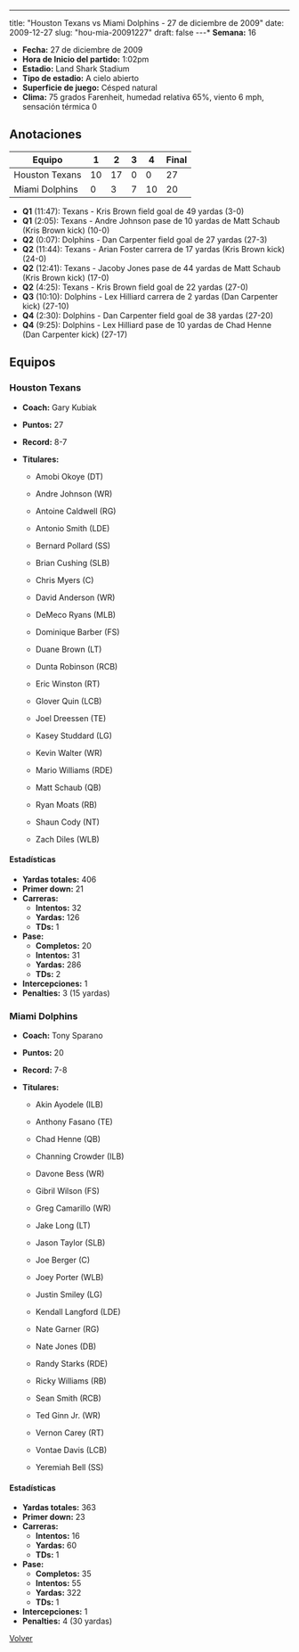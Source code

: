 ---
title: "Houston Texans vs Miami Dolphins - 27 de diciembre de 2009"
date: 2009-12-27
slug: "hou-mia-20091227"
draft: false
---* **Semana:** 16
* **Fecha:** 27 de diciembre de 2009
* **Hora de Inicio del partido:** 1:02pm
* **Estadio:** Land Shark Stadium
* **Tipo de estadio:** A cielo abierto
* **Superficie de juego:** Césped natural
* **Clima:** 75 grados Farenheit, humedad relativa 65%, viento 6 mph, sensación térmica 0




## Anotaciones
| Equipo | 1 | 2 | 3 | 4 | Final |
|--------|---|---|---|---|-------|
| Houston Texans  | 10 | 17 | 0 | 0  | 27 |
| Miami Dolphins  | 0 | 3 | 7 | 10  | 20 |
* **Q1** (11:47): Texans - Kris Brown field goal de 49 yardas (3-0)
* **Q1** (2:05): Texans - Andre Johnson pase de 10 yardas de Matt Schaub (Kris Brown kick) (10-0)
* **Q2** (0:07): Dolphins - Dan Carpenter field goal de 27 yardas (27-3)
* **Q2** (11:44): Texans - Arian Foster carrera de 17 yardas (Kris Brown kick) (24-0)
* **Q2** (12:41): Texans - Jacoby Jones pase de 44 yardas de Matt Schaub (Kris Brown kick) (17-0)
* **Q2** (4:25): Texans - Kris Brown field goal de 22 yardas (27-0)
* **Q3** (10:10): Dolphins - Lex Hilliard carrera de 2 yardas (Dan Carpenter kick) (27-10)
* **Q4** (2:30): Dolphins - Dan Carpenter field goal de 38 yardas (27-20)
* **Q4** (9:25): Dolphins - Lex Hilliard pase de 10 yardas de Chad Henne (Dan Carpenter kick) (27-17)


## Equipos


### Houston Texans
* **Coach:** Gary Kubiak
* **Puntos:** 27
* **Record:** 8-7
* **Titulares:** 

  * Amobi Okoye (DT) 

  * Andre Johnson (WR) 

  * Antoine Caldwell (RG) 

  * Antonio Smith (LDE) 

  * Bernard Pollard (SS) 

  * Brian Cushing (SLB) 

  * Chris Myers (C) 

  * David Anderson (WR) 

  * DeMeco Ryans (MLB) 

  * Dominique Barber (FS) 

  * Duane Brown (LT) 

  * Dunta Robinson (RCB) 

  * Eric Winston (RT) 

  * Glover Quin (LCB) 

  * Joel Dreessen (TE) 

  * Kasey Studdard (LG) 

  * Kevin Walter (WR) 

  * Mario Williams (RDE) 

  * Matt Schaub (QB) 

  * Ryan Moats (RB) 

  * Shaun Cody (NT) 

  * Zach Diles (WLB) 

#### Estadísticas
* **Yardas totales:** 406
* **Primer down:** 21
* **Carreras:**
  * **Intentos:** 32
  * **Yardas:** 126
  * **TDs:** 1
* **Pase:**
  * **Completos:** 20
  * **Intentos:** 31
  * **Yardas:** 286
  * **TDs:** 2
* **Intercepciones:** 1
* **Penalties:** 3 (15 yardas)

### Miami Dolphins
* **Coach:** Tony Sparano
* **Puntos:** 20
* **Record:** 7-8
* **Titulares:** 

  * Akin Ayodele (ILB) 

  * Anthony Fasano (TE) 

  * Chad Henne (QB) 

  * Channing Crowder (ILB) 

  * Davone Bess (WR) 

  * Gibril Wilson (FS) 

  * Greg Camarillo (WR) 

  * Jake Long (LT) 

  * Jason Taylor (SLB) 

  * Joe Berger (C) 

  * Joey Porter (WLB) 

  * Justin Smiley (LG) 

  * Kendall Langford (LDE) 

  * Nate Garner (RG) 

  * Nate Jones (DB) 

  * Randy Starks (RDE) 

  * Ricky Williams (RB) 

  * Sean Smith (RCB) 

  * Ted Ginn Jr. (WR) 

  * Vernon Carey (RT) 

  * Vontae Davis (LCB) 

  * Yeremiah Bell (SS) 

#### Estadísticas
* **Yardas totales:** 363
* **Primer down:** 23
* **Carreras:**
  * **Intentos:** 16
  * **Yardas:** 60
  * **TDs:** 1
* **Pase:**
  * **Completos:** 35
  * **Intentos:** 55
  * **Yardas:** 322
  * **TDs:** 1
* **Intercepciones:** 1
* **Penalties:** 4 (30 yardas)


[Volver](/historia/2009)
